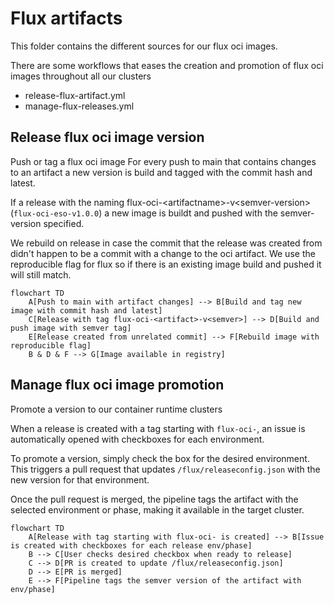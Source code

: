 # Flux artifacts

This folder contains the different sources for our flux oci images.

There are some workflows that eases the creation and promotion of flux oci images throughout all our clusters

* release-flux-artifact.yml
* manage-flux-releases.yml

## Release flux oci image version
Push or tag a flux oci image
For every push to main that contains changes to an artifact a new version is build and tagged with the commit hash and latest.

If a release with the naming flux-oci-\<artifactname>-v\<semver-version> (`flux-oci-eso-v1.0.0`) a new image is buildt and pushed with the semver-version specified.

We rebuild on release in case the commit that the release was created from didn't happen to be a commit with a change to the oci artifact. We use the reproducible flag for flux so if there is an existing image build and pushed it will still match.

```mermaid
flowchart TD
    A[Push to main with artifact changes] --> B[Build and tag new image with commit hash and latest]
    C[Release with tag flux-oci-<artifact>-v<semver>] --> D[Build and push image with semver tag]
    E[Release created from unrelated commit] --> F[Rebuild image with reproducible flag]
    B & D & F --> G[Image available in registry]
```

## Manage flux oci image promotion
Promote a version to our container runtime clusters

When a release is created with a tag starting with `flux-oci-`, an issue is automatically opened with checkboxes for each environment.

To promote a version, simply check the box for the desired environment. This triggers a pull request that updates `/flux/releaseconfig.json` with the new version for that environment.

Once the pull request is merged, the pipeline tags the artifact with the selected environment or phase, making it available in the target cluster.

```mermaid
flowchart TD
    A[Release with tag starting with flux-oci- is created] --> B[Issue is created with checkboxes for each release env/phase]
    B --> C[User checks desired checkbox when ready to release]
    C --> D[PR is created to update /flux/releaseconfig.json]
    D --> E[PR is merged]
    E --> F[Pipeline tags the semver version of the artifact with env/phase]
```
